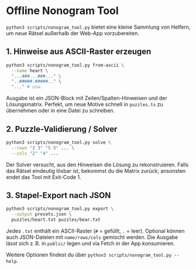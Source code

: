 # Offline Nonogram Tool

`python3 scripts/nonogram_tool.py` bietet eine kleine Sammlung von Helfern, um neue Rätsel außerhalb der Web-App vorzubereiten.

## 1. Hinweise aus ASCII-Raster erzeugen

```bash
python3 scripts/nonogram_tool.py from-ascii \
  --name heart \
  "...###...###..." \
  "..#####.#####.." \
  "..." # usw.
```

Ausgabe ist ein JSON-Block mit Zeilen/Spalten-Hinweisen und der Lösungsmatrix. Perfekt, um neue Motive schnell in `puzzles.ts` zu übernehmen oder in eine Datei zu schreiben.

## 2. Puzzle-Validierung / Solver

```bash
python3 scripts/nonogram_tool.py solve \
  --rows "3 3" "5 5" ... \
  --cols "2" "4" ...
```

Der Solver versucht, aus den Hinweisen die Lösung zu rekonstruieren. Falls das Rätsel eindeutig lösbar ist, bekommst du die Matrix zurück; ansonsten endet das Tool mit Exit-Code 1.

## 3. Stapel-Export nach JSON

```bash
python3 scripts/nonogram_tool.py export \
  --output presets.json \
  puzzles/heart.txt puzzles/bear.txt
```

Jedes `.txt` enthält ein ASCII-Raster (`#` = gefüllt, `.` = leer). Optional können auch JSON-Dateien mit `name/rows/cols` gemischt werden. Die Ausgabe lässt sich z. B. in `public/` legen und via Fetch in der App konsumieren.

Weitere Optionen findest du über `python3 scripts/nonogram_tool.py --help`.
